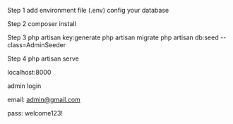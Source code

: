 Step 1
add environment file (.env)
config your database

Step 2
composer install

Step 3
php artisan key:generate
php artisan migrate
php artisan db:seed --class=AdminSeeder

Step 4
php artisan serve

localhost:8000

admin login

email: admin@gmail.com

pass: welcome123!